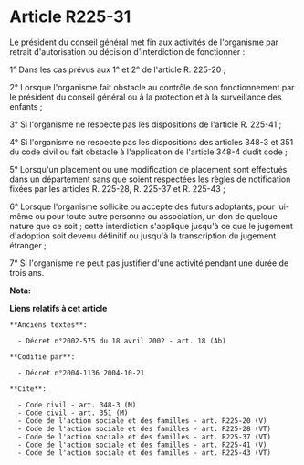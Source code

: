 # Article R225-31

Le président du conseil général met fin aux activités de l'organisme par retrait d'autorisation ou décision d'interdiction de
fonctionner : 

1° Dans les cas prévus aux 1° et 2° de l'article R. 225-20 ; 

2° Lorsque l'organisme fait obstacle au contrôle de son fonctionnement par le président du conseil général ou à la protection
et à la surveillance des enfants ; 

3° Si l'organisme ne respecte pas les dispositions de l'article R. 225-41 ; 

4° Si l'organisme ne respecte pas les dispositions des articles 348-3 et 351 du code civil ou fait obstacle à l'application
de l'article 348-4 dudit code ; 

5° Lorsqu'un placement ou une modification de placement sont effectués dans un département sans que soient respectées les
règles de notification fixées par les articles R. 225-28, R. 225-37 et R. 225-43 ; 

6° Lorsque l'organisme sollicite ou accepte des futurs adoptants, pour lui-même ou pour toute autre personne ou association,
un don de quelque nature que ce soit ; cette interdiction s'applique jusqu'à ce que le jugement d'adoption soit devenu
définitif ou jusqu'à la transcription du jugement étranger ; 

7° Si l'organisme ne peut pas justifier d'une activité pendant une durée de trois ans.

**Nota:**



**Liens relatifs à cet article**

	**Anciens textes**:

	  - Décret n°2002-575 du 18 avril 2002 - art. 18 (Ab)

	**Codifié par**:

	  - Décret n°2004-1136 2004-10-21

	**Cite**:

	  - Code civil - art. 348-3 (M)
	  - Code civil - art. 351 (M)
	  - Code de l'action sociale et des familles - art. R225-20 (V)
	  - Code de l'action sociale et des familles - art. R225-28 (VT)
	  - Code de l'action sociale et des familles - art. R225-37 (VT)
	  - Code de l'action sociale et des familles - art. R225-41 (V)
	  - Code de l'action sociale et des familles - art. R225-43 (VT)
